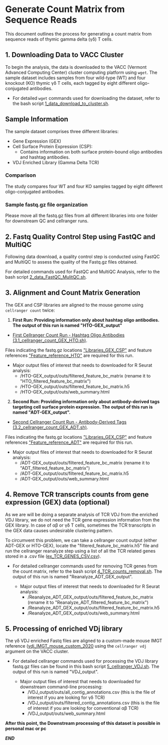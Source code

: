 
# Generate Count Matrix from Sequence Reads

This document outlines the process for generating a count matrix from sequence reads of thymic gamma delta (γδ) T cells.

## 1. Downloading Data to VACC Cluster

To begin the analysis, the data is downloaded to the VACC (Vermont Advanced Computing Center) cluster computing platform using `wget`. The sample dataset includes samples from four wild-type (WT) and four knockout (KO) thymic γδ T cells, each tagged by eight different oligo-conjugated antibodies.


- For detailed `wget` commands used for downloading the dataset, refer to the bash script [1_data_download_to_cluster.sh](/bash_scripts/1_data_download_to_cluster.sh).

## Sample Information

The sample dataset comprises three different libraries:
- Gene Expression (GEX)
- Cell Surface Protein Expression (CSP):
    - Contains information on both surface protein-bound oligo antibodies and hashtag antibodies.
- VDJ Enriched Library (Gamma Delta TCR)

### Comparison

The study compares four WT and four KO samples tagged by eight different oligo-conjugated antibodies.

### Sample fastq.gz file organization

Please move all the fastq.gz files from all different libraries into one folder for downstream QC and cellranger runs.


## 2. Fastq Quality Control Step using FastQC and MultiQC

Following data download, a quality control step is conducted using FastQC and MultiQC to assess the quality of the Fastq.gz files obtained. 

For detailed commands used for FastQC and MultiQC Analysis, refer to the bash script [2_data_FastQC_MulitQC.sh](/bash_scripts/2_data_FastQC_MulitQC.sh).


## 3. Alignment and Count Matrix Generation

The GEX and CSP libraries are aligned to the mouse genome using `cellranger count` twice:
1. **First Run: Providing information only about hashtag oligo antibodies. The output of this run is named "HTO-GEX_output"**
- [First Cellranger Count Run - Hashtag Oligo Antibodies (3.1_cellranger_count_GEX_HTO.sh)](/bash_scripts/3.1_cellranger_count_GEX_HTO.sh). 

Files indicating the fastq.gz locations ["Libraries_GEX_CSP"](/references/Libraries_GEX_CSP) and feature references ["Feature_reference_HTO"](/references/Feature_reference_HTO) are required for this run.
  
  - Major output files of interest that needs to downloaded for R Seurat analysis:
    - /HTO-GEX_output/outs/filtered_feature_bc_matrix (rename it to "HTO_filtered_feature_bc_matrix")
    - /HTO-GEX_output/outs/filtered_feature_bc_matrix.h5
    - /HTO-GEX_output/outs/web_summary.html

2. **Second Run: Providing information only about antibody-derived tags targeting cell surface protein expression. The output of this run is named "ADT-GEX_output".**
- [Second Cellranger Count Run - Antibody-Derived Tags (3.2_cellranger_count_GEX_ADT.sh)](/bash_scripts/3.2_cellranger_count_GEX_ADT.sh). 

Files indicating the fastq.gz locations ["Libraries_GEX_CSP"](/references/Libraries_GEX_CSP) and feature references ["Feature_reference_ADT"](/references/Feature_reference_ADT) are required for this run.
  
  - Major output files of interest that needs to downloaded for R Seurat analysis:
    - /ADT-GEX_output/outs/filtered_feature_bc_matrix (rename it to "ADT_filtered_feature_bc_matrix")
    - /ADT-GEX_output/outs/filtered_feature_bc_matrix.h5
    - /ADT-GEX_output/outs/web_summary.html

## 4. Remove TCR transcripts counts from gene expression (GEX) data (optional)
As we are will be doing a separate analysis of TCR VDJ from the enriched VDJ library, we do not need the TCR gene expression information from the GEX library. In case of αβ or γδ T cells, sometimes the TCR transcripts in the GEX data causes undesirable clustering pattern. 

To circumvent this problem, we can take a cellranger count output (either ADT-GEX or HTO-GEX), locate the "filtered_feature_bc_matrix.h5" file and run the cellranger reanalyze step using a list of all the TCR related genes stored in a .csv file ([ex_TCR_GENES_CSV.csv](/references/ex_TCR_GENES_CSV.csv)).

- For detailed cellranger commands used for removing TCR genes from the count matrix, refer to the bash script [4_TCR_counts_removal.sh](/bash_scripts/4_TCR_counts_removal.sh). The output of this run is named "Reanalyze_ADT_GEX_output".
 
  - Major output files of interest that needs to downloaded for R Seurat analysis:
    - /Reanalyze_ADT_GEX_output/outs/filtered_feature_bc_matrix (rename it to "Reanalyze_ADT_filtered_feature_bc_matrix")
    - /Reanalyze_ADT_GEX_output/outs/filtered_feature_bc_matrix.h5
    - /Reanalyze_ADT_GEX_output/outs/web_summary.html

## 5. Processing of enriched VDj library
The γδ VDJ enriched Fastq files are aligned to a custom-made mouse IMGT reference ([vdj_IMGT_mouse_custom_2020](/references/vdj_IMGT_mouse_custom_2020) using the `cellranger vdj` argument on the VACC cluster.

- For detailed cellranger commands used for processing the VDJ library fastq.gz files can be found in this bash script [5_cellranger_VDJ.sh](/bash_scripts/5_cellranger_VDJ.sh). The output of this run is named "VDJ_output".
  
  - Major output files of interest that needs to downloaded for downstream command-line processing:
    - /VDJ_output/outs/all_contig_annotations.csv (this is the file of interest if you are looking for γδ TCR)
    - /VDJ_output/outs/filtered_contig_annotations.csv (this is the file of interest if you are looking for conventional αβ TCR)
    - /VDJ_output/outs/web_summary.html

**After this point, the Downstream processing of this dataset is possible in personal mac or pc**

*******************END*******************
